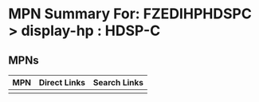 



# MPN Summary For: FZEDIHPHDSPC > display-hp : HDSP-C

## MPNs
  

|MPN|Direct Links|Search Links|
| :--- | :--- | :--- |
||||
